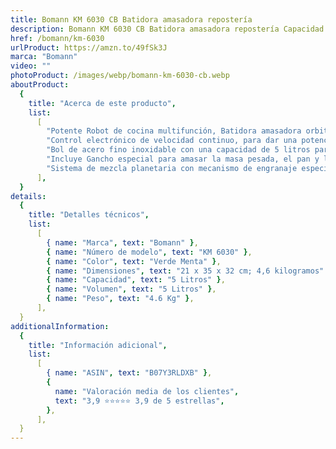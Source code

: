 ```yaml
---
title: Bomann KM 6030 CB Batidora amasadora repostería
description: Bomann KM 6030 CB Batidora amasadora repostería Capacidad de 5 litros, Velocidad Regulable electrónica, Serie Rock & Retro Estilo Vintage, 1100 W, Verde Menta, Acero Inoxidable
href: /bomann/km-6030
urlProduct: https://amzn.to/49fSk3J
marca: "Bomann"
video: ""
photoProduct: /images/webp/bomann-km-6030-cb.webp
aboutProduct:
  {
    title: "Acerca de este producto",
    list:
      [
        "Potente Robot de cocina multifunción, Batidora amasadora orbital especial repostería con una potencia de 1100W, serie Rock & Retro estilo vintage, verde menta pastel",
        "Control electrónico de velocidad continuo, para dar una potencia constante e independientemente de la mezcla a preparar",
        "Bol de acero fino inoxidable con una capacidad de 5 litros para preparar mezclas de máximo 2,5 kg con tapa para la protección contra salpicaduras con orificio de llenado",
        "Incluye Gancho especial para amasar la masa pesada, el pan y la masa de pasta / Gancho agitador especial para pasta quebrada, masa de galletas, etc./ Gancho batidor de acero inoxidable con protección contra salpicadura para batir claras de huevo, nata",
        "Sistema de mezcla planetaria con mecanismo de engranaje especialmente robusto",
      ],
  }
details:
  {
    title: "Detalles técnicos",
    list:
      [
        { name: "Marca", text: "Bomann" },
        { name: "Número de modelo", text: "KM 6030" },
        { name: "Color", text: "Verde Menta" },
        { name: "Dimensiones", text: "21 x 35 x 32 cm; 4,6 kilogramos" },
        { name: "Capacidad", text: "5 Litros" },
        { name: "Volumen", text: "5 Litros" },
        { name: "Peso", text: "4.6 Kg" },
      ],
  }
additionalInformation:
  {
    title: "Información adicional",
    list:
      [
        { name: "ASIN", text: "B07Y3RLDXB" },
        {
          name: "Valoración media de los clientes",
          text: "3,9 ⭐️⭐️⭐️⭐️⭐ 3,9 de 5 estrellas",
        },
      ],
  }
---
```


